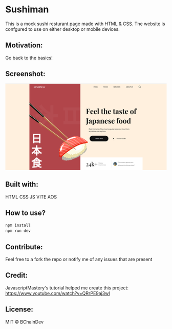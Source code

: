 # Sushiman

This is a mock sushi resturant page made with HTML & CSS. The website is confgured to use on either desktop or mobile devices.


## Motivation:
Go back to the basics!

## Screenshot:

![Screenshot](public/screenshot.png) 


## Built with:

HTML
CSS
JS
VITE
AOS


## How to use?

```bash
npm install
npm run dev
```

## Contribute:

Feel free to a fork the repo or notify me of any issues that are present

## Credit:

JavascriptMastery's tutorial helped me create this project:
https://www.youtube.com/watch?v=QRrPE9aj3wI

## License:
 
MIT © BChainDev